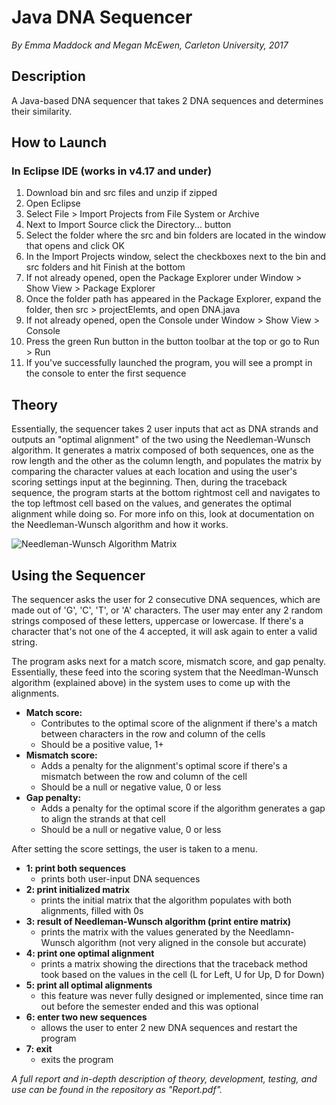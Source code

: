 # Java DNA Sequencer
*By Emma Maddock and Megan McEwen, Carleton University, 2017*

## Description

A Java-based DNA sequencer that takes 2 DNA sequences and determines their similarity.

## How to Launch

### In Eclipse IDE (works in v4.17 and under)
1. Download bin and src files and unzip if zipped
2. Open Eclipse
3. Select File > Import Projects from File System or Archive
4. Next to Import Source click the Directory... button
5. Select the folder where the src and bin folders are located in the window that opens and click OK
6. In the Import Projects window, select the checkboxes next to the bin and src folders and hit Finish at the bottom
7. If not already opened, open the Package Explorer under Window > Show View > Package Explorer
8. Once the folder path has appeared in the Package Explorer, expand the folder, then src > projectElemts, and open DNA.java
9. If not already opened, open the Console under Window > Show View > Console
10. Press the green Run button in the button toolbar at the top or go to Run > Run
11. If you've successfully launched the program, you will see a prompt in the console to enter the first sequence

## Theory
Essentially, the sequencer takes 2 user inputs that act as DNA strands and outputs an "optimal alignment" of the two using the Needleman-Wunsch algorithm. It generates a matrix composed of both sequences, one as the row length and the other as the column length, and populates the matrix by comparing the character values at each location and using the user's scoring settings input at the beginning. Then, during the traceback sequence, the program starts at the bottom rightmost cell and navigates to the top leftmost cell based on the values, and generates the optimal alignment while doing so.
For more info on this, look at documentation on the Needleman-Wunsch algorithm and how it works.

![Needleman-Wunsch Algorithm Matrix](https://www.researchgate.net/profile/Dzmitry-Razmyslovich/publication/278675646/figure/fig2/AS:391973853777922@1470465257538/An-example-of-an-alignment-by-Smith-Waterman-algorithm.png)

## Using the Sequencer
The sequencer asks the user for 2 consecutive DNA sequences, which are made out of 'G', 'C', 'T', or 'A' characters.
The user may enter any 2 random strings composed of these letters, uppercase or lowercase.
If there's a character that's not one of the 4 accepted, it will ask again to enter a valid string.

The program asks next for a match score, mismatch score, and  gap penalty. Essentially, these feed into the scoring system that the Needlman-Wunsch algorithm (explained above) in the system uses to come up with the alignments.
* **Match score:** 
   * Contributes to the optimal score of the alignment if there's a match between characters in the row and column of the cells
   * Should be a positive value, 1+
* **Mismatch score:** 
   * Adds a penalty for the alignment's optimal score if there's a mismatch between the row and column of the cell
   * Should be a null or negative value, 0 or less
* **Gap penalty:**
   * Adds a penalty for the optimal score if the algorithm generates a gap to align the strands at that cell
   * Should be a null or negative value, 0 or less


After setting the score settings, the user is taken to a menu.
* **1: print both sequences**
   * prints both user-input DNA sequences
* **2: print initialized matrix**
   * prints the initial matrix that the algorithm populates with both alignments, filled with 0s
* **3: result of Needleman-Wunsch algorithm (print entire matrix)**
   * prints the matrix with the values generated by the Needlamn-Wunsch algorithm (not very aligned in the console but accurate)
* **4: print one optimal alignment**
   * prints a matrix showing the directions that the traceback method took based on the values in the cell (L for Left, U for Up, D for Down)
* **5: print all optimal alignments**
   * this feature was never fully designed or implemented, since time ran out before the semester ended and this was optional
* **6: enter two new sequences**
   * allows the user to enter 2 new DNA sequences and restart the program
* **7: exit**
   * exits the program


*A full report and in-depth description of theory, development, testing, and use can be found in the repository as "Report.pdf".*

